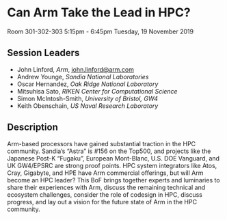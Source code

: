 # Can Arm Take the Lead in HPC?

Room 301-302-303
5:15pm - 6:45pm
Tuesday, 19 November 2019

## Session Leaders
 * John Linford, _Arm_, <john.linford@arm.com>
 * Andrew Younge, _Sandia National Laboratories_
 * Oscar Hernandez, _Oak Ridge National Laboratory_
 * Mitsuhisa Sato, _RIKEN Center for Computational Science_
 * Simon McIntosh-Smith, _University of Bristol, GW4_
 * Keith Obenschain, _US Naval Research Laboratory_

## Description
Arm-based processors have gained substantial traction in the HPC community. Sandia’s “Astra” is #156 on the Top500, and projects like the Japanese Post-K “Fugaku”, European Mont-Blanc, U.S. DOE Vanguard, and UK GW4/EPSRC are strong proof points. HPC system integrators like Atos, Cray, Gigabyte, and HPE have Arm commercial offerings, but will Arm become an HPC leader? This BoF brings together experts and luminaries to share their experiences with Arm, discuss the remaining technical and ecosystem challenges, consider the role of codesign in HPC, discuss progress, and lay out a vision for the future state of Arm in the HPC community.
